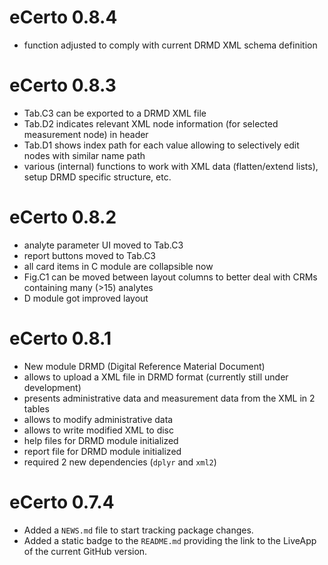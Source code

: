 # eCerto 0.8.4
* function adjusted to comply with current DRMD XML schema definition

# eCerto 0.8.3
* Tab.C3 can be exported to a DRMD XML file
* Tab.D2 indicates relevant XML node information (for selected measurement node)
  in header
* Tab.D1 shows index path for each value allowing to selectively edit nodes
  with similar name path
* various (internal) functions to work with XML data (flatten/extend lists),
  setup DRMD specific structure, etc.

# eCerto 0.8.2

* analyte parameter UI moved to Tab.C3
* report buttons moved to Tab.C3
* all card items in C module are collapsible now
* Fig.C1 can be moved between layout columns to better deal with CRMs containing many (>15) analytes
* D module got improved layout

# eCerto 0.8.1

* New module DRMD (Digital Reference Material Document)
* allows to upload a XML file in DRMD format (currently still under development)
* presents administrative data and measurement data from the XML in 2 tables
* allows to modify administrative data
* allows to write modified XML to disc
* help files for DRMD module initialized
* report file for DRMD module initialized
* required 2 new dependencies (`dplyr` and `xml2`)

# eCerto 0.7.4

* Added a `NEWS.md` file to start tracking package changes.
* Added a static badge to the `README.md` providing the link to the LiveApp 
  of the current GitHub version.